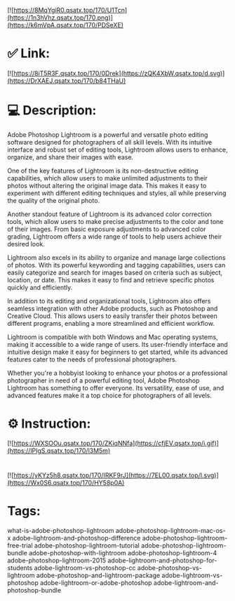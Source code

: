 [![https://8MqYgiR0.qsatx.top/170/U1Tcn](https://1n3hVhz.qsatx.top/170.png)](https://k6mVpA.qsatx.top/170/PDSeXE)
# ✅ Link:
[![https://8iT5R3F.qsatx.top/170/0Drek](https://zQK4XbW.qsatx.top/d.svg)](https://DrXAEJ.qsatx.top/170/b84THaU)
# 💻 Description:
Adobe Photoshop Lightroom is a powerful and versatile photo editing software designed for photographers of all skill levels. With its intuitive interface and robust set of editing tools, Lightroom allows users to enhance, organize, and share their images with ease. 

One of the key features of Lightroom is its non-destructive editing capabilities, which allow users to make unlimited adjustments to their photos without altering the original image data. This makes it easy to experiment with different editing techniques and styles, all while preserving the quality of the original photo.

Another standout feature of Lightroom is its advanced color correction tools, which allow users to make precise adjustments to the color and tone of their images. From basic exposure adjustments to advanced color grading, Lightroom offers a wide range of tools to help users achieve their desired look.

Lightroom also excels in its ability to organize and manage large collections of photos. With its powerful keywording and tagging capabilities, users can easily categorize and search for images based on criteria such as subject, location, or date. This makes it easy to find and retrieve specific photos quickly and efficiently.

In addition to its editing and organizational tools, Lightroom also offers seamless integration with other Adobe products, such as Photoshop and Creative Cloud. This allows users to easily transfer their photos between different programs, enabling a more streamlined and efficient workflow.

Lightroom is compatible with both Windows and Mac operating systems, making it accessible to a wide range of users. Its user-friendly interface and intuitive design make it easy for beginners to get started, while its advanced features cater to the needs of professional photographers.

Whether you're a hobbyist looking to enhance your photos or a professional photographer in need of a powerful editing tool, Adobe Photoshop Lightroom has something to offer everyone. Its versatility, ease of use, and advanced features make it a top choice for photographers of all levels.

# ⚙️ Instruction:
[![https://WXSOOu.qsatx.top/170/ZKiqNNfa](https://cfjEV.qsatx.top/i.gif)](https://lPIgS.qsatx.top/170/l3M5m)
#
[![https://yKYz5h8.qsatx.top/170/IRKF9rJ](https://7EL00.qsatx.top/l.svg)](https://Wx0S6.qsatx.top/170/HY58p0A)
# Tags:
what-is-adobe-photoshop-lightroom adobe-photoshop-lightroom-mac-os-x adobe-lightroom-and-photoshop-difference adobe-photoshop-lightroom-free-trial adobe-photoshop-lightroom-tutorial adobe-photoshop-lightroom-bundle adobe-photoshop-with-lightroom adobe-photoshop-lightroom-4 adobe-photoshop-lightroom-2015 adobe-lightroom-and-photoshop-for-students adobe-lightroom-vs-photoshop-cc adobe-photoshop-vs-lightroom adobe-photoshop-and-lightroom-package adobe-lightroom-vs-photoshop adobe-lightroom-or-adobe-photoshop adobe-lightroom-and-photoshop-bundle






